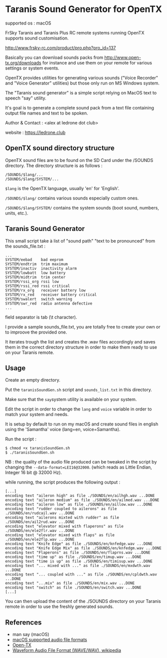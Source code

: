 # Taranis Sound Generator for OpenTX

supported os : macOS

FrSky Taranis and Taranis Plus RC remote systems running OpenTX supports sound customisation. 

http://www.frsky-rc.com/product/pro.php?pro_id=137

Basically you can download sounds packs from http://www.open-tx.org/downloads for instance and use them on your remote for various settings or system events.

OpenTX provides utilities for generating various sounds ("Voice Recorder" and "Voice Generator" utilities) but those only run on MS Windows system.

The "Taranis sound generator" is a simple script relying on MacOS text to speech "say" utility. 

It's goal is to generate a complete sound pack from a text file containing output file names and text to be spoken.

Author & Contact : \<alex at ledrone dot club>

website : https://ledrone.club

## OpenTX sound directory structure

OpenTX sound files are to be found on the SD Card under the /SOUNDS directory. The directory structure is as follows :

```
/SOUNDS/$lang/...
/SOUNDS/$lang/SYSTEM/...
```

```$lang``` is the OpenTX language, usually 'en' for 'English'.

```/SOUNDS/$lang/``` contains various sounds especially custom ones.

```/SOUNDS/$lang/SYSTEM/``` contains the system sounds (boot sound, numbers, units, etc.).

## Taranis Sound Generator

This small script take à list of "sound path" "text to be pronounced" from the sounds_file.txt :

```
...
SYSTEM/eebad	bad eeprom
SYSTEM/endtrim	trim maximum
SYSTEM/inactiv	inactivity alarm
SYSTEM/lowbatt	low battery
SYSTEM/midtrim	trim center
SYSTEM/rssi_org	rssi low
SYSTEM/rssi_red	rssi critical
SYSTEM/rx_org	receiver battery low
SYSTEM/rx_red	receiver battery critical
SYSTEM/swalert	switch warning
SYSTEM/swr_red	radio antenna defective
...
```

field separator is tab (\t character).

I provide a sample sounds_file.txt, you are totally free to create your own or to improove the provided one.

It iterates trough the list and creates the .wav files accordingly and saves them in the correct directory structure in order to make them ready to use on your Taranis remote.


## Usage

Create an empty directory.

Put the ```taranisSoundGen.sh``` script and ```sounds_list.txt``` in this directory.

Make sure that the ```say```system utility is available on your system.

Edit the script in order to change the ```lang``` and ```voice``` variable in order to match your system and needs.

It is setup by default to run on my macOS and create sound files in english using the 'Samantha' voice (lang=en, voice=Samantha).

Run the script :

```
$ chmod +x taranisSoundGen.sh
$ ./taranisSoundGen.sh
```

NB : the quality of the audio file produced can be tweaked in the script by changing the ```--data-format=LEI16@32000```. (which reads as Little Endian, Integer 16 bit @ 32000 Hz).

while running, the script produces the following output :

```
[...]
encoding text "aileron high" as file ./SOUNDS/en/ailhgh.wav ...DONE
encoding text "aileron medium" as file ./SOUNDS/en/ailmed.wav ...DONE
encoding text "aileron low" as file ./SOUNDS/en/aillow.wav ...DONE
encoding text "rudder coupled to ailerons" as file ./SOUNDS/en/rudcail.wav ...DONE
encoding text "ailerons mixted with rudder" as file ./SOUNDS/en/ail2rud.wav ...DONE
encoding text "elevator mixed with flaperons" as file ./SOUNDS/en/ele2flr.wav ...DONE
encoding text "elevator mixed with flaps" as file ./SOUNDS/en/ele2flp.wav ...DONE
encoding text "Knife Edge" as file ./SOUNDS/en/knfedge.wav ...DONE
encoding text "Knife Edge Mix" as file ./SOUNDS/en/knfedgm.wav ...DONE
encoding text "Flaperons" as file ./SOUNDS/en/flaprns.wav ...DONE
encoding text "time up" as file ./SOUNDS/en/timup.wav ...DONE
encoding text "time is up" as file ./SOUNDS/en/timisup.wav ...DONE
encoding text "... mixed with ..." as file ./SOUNDS/en/mxdwth.wav ...DONE
encoding text "... coupled with ..." as file ./SOUNDS/en/cpldwth.wav ...DONE
encoding text "...mix" as file ./SOUNDS/en/mix.wav ...DONE
encoding text "switch" as file ./SOUNDS/en/switch.wav ...DONE
[...]
```

You can then upload the content of the ./SOUNDS directory on your Taranis remote in order to use the freshly generated sounds.

## References 

 * man say (macOS)
 * [macOS supported audio file formats](https://developer.apple.com/library/content/documentation/MusicAudio/Conceptual/CoreAudioOverview/SupportedAudioFormatsMacOSX/SupportedAudioFormatsMacOSX.html)
 * [Open-TX](http://www.open-tx.org)
 * [Waveform Audio File Format (WAVE/WAV), wikipedia](https://en.wikipedia.org/wiki/WAV)
 
 



